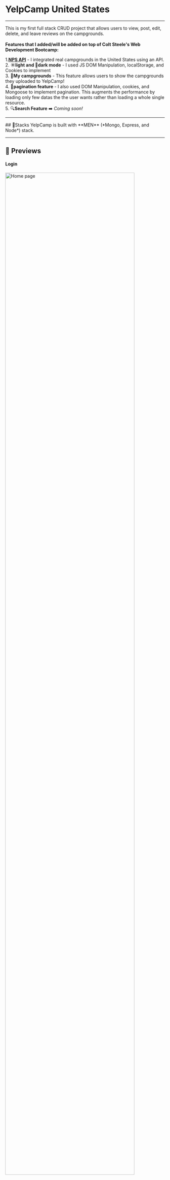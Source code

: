 # YelpCamp United States
<hr>
This is my first full stack CRUD project that allows users to view, post, edit, delete, and leave reviews on the campgrounds. 
<br><br>
<b>Features that I added/will be added on top of Colt Steele's Web Development Bootcamp: </b>
<br>

1.**[NPS API](https://www.nps.gov/subjects/developer/guides.htm)** - I integrated real campgrounds in the United States using an API.<br>
2. **☀️light and 🌙dark mode** - I used JS DOM Manipulation, localStorage, and Cookies to implement<br>
3. **🌳My campgrounds** - This feature allows users to show the campgrounds they uploaded to YelpCamp! <br>
4. **📄pagination feature** - I also used DOM Manipulation, cookies, and Mongoose to implement pagination. This augments the performance by loading only few datas the the user wants rather than loading a whole single resource.<br>
5. 🔍**Search Feature** ➡️ <i>Coming soon!</i> 

<hr>
## 🔨Stacks
YelpCamp is built with **MEN** (*Mongo, Express, and Node*) stack.
<hr>

## 👀 Previews
#### Login
<img src="assets/imgs/login.png" width="90%" alt="Home page">

#### Login (dark mode)
<img src="assets/imgs/logindark.png" width="90%" alt="Home page">

#### Register
<img src="assets/imgs/register.png" width="90%" alt="Home page">

#### Register (dark mode)
<img src="assets/imgs/registerdark.png" width="90%" alt="Home page">

#### Homepage
<img src="assets/imgs/homepage.png" width="100%" alt="Home page">

#### All Campgrounds
<img src="assets/imgs/allcmplight.png" width="100%" alt="Home page">

#### All Campgrounds
<img src="assets/imgs/allcmplight2.png" width="100%" alt="Home page">

#### All Campgrounds (dark mode)
<img src="assets/imgs/allcmpdark.png" width="100%" alt="Home page">

#### All Campgrounds (dark mode)
<img src="assets/imgs/allcmpdark2.png" width="100%" alt="Home page">

#### Show a Campground
<img src="assets/imgs/showcmp.png" width="100%" alt="Home page">

#### Show a Campground (dark mode)
<img src="assets/imgs/showcmpdark.png" width="100%" alt="Home page">

#### Edit a Campground
<img src="assets/imgs/edit.png" width="100%" alt="Home page">

#### Reviews
<img src="assets/imgs/review.png" width="100%" alt="Home page">

<hr>

## 🧰Tools

### 
1.  #### Mongoose
2.  #### MapBox
3.  #### Coudinary
4.  #### Passport.js
5.  #### Embedded Javascript
6.  #### Axios
7.  #### Joi
<hr>

## 💻 To run on your local machine:
### Prerequisties:
1. You should have the following installed on your machine:
- Node
- Mongo
- Git
- VS Code
2. You should have the following accounts to gain access to keys, and token required for the project:
- Cloudinary
- Mapbox
- NPS
  
### Steps:
1. On the main repository, click the green Code button and copy the SSH. 

2. Go or create a directory where you want the repository to be included then type this script on your terminal:
`git clone [SSH HERE]`
3. Open the cloned repository on VS Code.
4. On your terminal, download all the dependencies by typing
   `npm i` or `npm install`
5. Create a .env file to store the required keys for the project

    *replace value with the appropriate keys from the required accounts mentioned in the prerequisites*
- CLOUDINARY_CLOUD_NAME=[value]
- CLOUDINARY_KEY=[value]
- CLOUDINARY_SECRET=[value]
- MAPBOX_TOKEN=[value]
- API_KEY=[value]
- OWNER_ID=[value]
6. Open a new terminal and type `mongod`. The project will not start until this is opened ⚠️
7. On the previous terminal, type 
   `node app.js` or `nodemon app.js` (*recommended*)
8. Once you see "Database connected", go to your preferred browser, then go to *localhost:3000*
